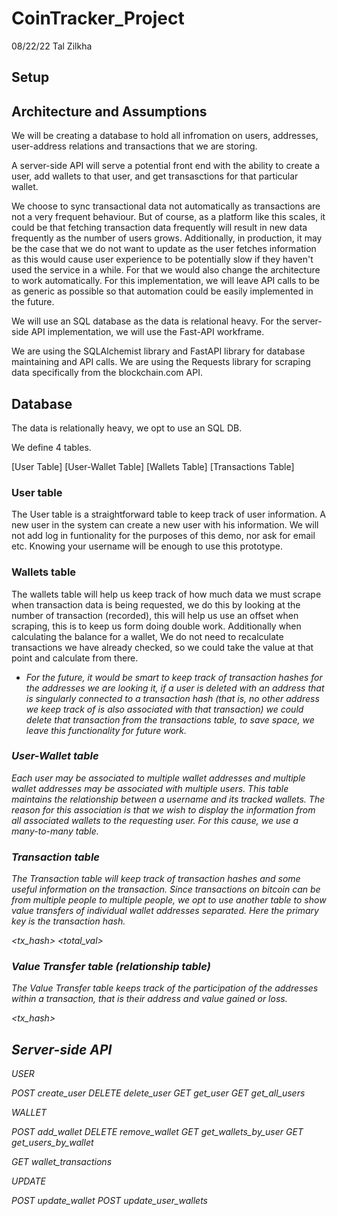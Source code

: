 # CoinTracker_Project

08/22/22
Tal Zilkha

## Setup


## Architecture and Assumptions

We will be creating a database to hold all infromation on users, addresses, user-address relations and transactions that we are storing.

A server-side API will serve a potential front end with the ability to create a user, add wallets to that user, and get transasctions for that particular wallet.

We choose to sync transactional data not automatically as transactions are not a very frequent behaviour. But of course, as a platform like this scales, it could be that fetching transaction data frequently will result in new data frequently as the number of users grows. Additionally, in production, it may be the case that we do not want to update as the user fetches information as this would cause user experience to be potentially slow if they haven't used the service in a while. For that we would also change the architecture to work automatically. For this implementation, we will leave API calls to be as generic as possible so that automation could be easily implemented in the future.

We will use an SQL database as the data is relational heavy. For the server-side API implementation, we will use the Fast-API workframe.

We are using the SQLAlchemist library and FastAPI library for database maintaining and API calls.
We are using the Requests library for scraping data specifically from the blockchain.com API.


## Database


The data is relationally heavy, we opt to use an SQL DB.

We define 4 tables.

[User Table] [User-Wallet Table] [Wallets Table] [Transactions Table]

### User table

The User table is a straightforward table to keep track of user information. A new user in the system can create a new user with his information. We will not add log in funtionality for the purposes of this demo, nor ask for email etc. Knowing your username will be enough to use this prototype.

<username> <name>

### Wallets table

The wallets table will help us keep track of how much data we must scrape when transaction data is being requested, we do this by looking at the number of transaction (recorded), this will help us use an offset when scraping, this is to keep us form doing double work. Additionally when calculating the balance for a wallet, We do not need to recalculate transactions we have already checked, so we could take the value at that point and calculate from there.

<address> <last_sync> <balance> <n_txs>

- For the future, it would be smart to keep track of transaction hashes for the addresses we are looking it, if a user is deleted with an address that is singularly connected to a transaction hash (that is, no other address we keep track of is also associated with that transaction) we could delete that transaction from the transactions table, to save space, we leave this functionality for future work.

### User-Wallet table

Each user may be associated to multiple wallet addresses and multiple wallet addresses may be associated with multiple users. This table maintains the relationship between a username and its tracked wallets. The reason for this association is that we wish to display the information from all associated wallets to the requesting user. For this cause, we use a many-to-many table.

<username> <address>


### Transaction table

The Transaction table will keep track of transaction hashes and some useful information on the transaction. Since transactions on bitcoin can be from multiple people to multiple people, we opt to use another table to show value transfers of individual wallet addresses separated. Here the primary key is the transaction hash.

<tx_hash> <total_val> <time> <block>


### Value Transfer table (relationship table)

The Value Transfer table keeps track of the participation of the addresses within a transaction, that is their address and value gained or loss.

<tx_hash> <address> <val>



## Server-side API

USER

POST create_user
DELETE delete_user
GET get_user
GET get_all_users


WALLET

POST add_wallet
DELETE remove_wallet
GET get_wallets_by_user
GET get_users_by_wallet

GET wallet_transactions



UPDATE

POST update_wallet
POST update_user_wallets




























